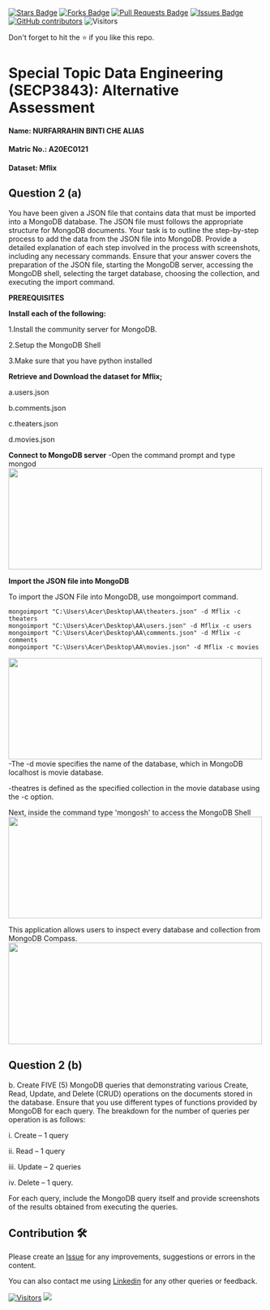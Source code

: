 <a href="https://github.com/drshahizan/SECP3843/stargazers"><img src="https://img.shields.io/github/stars/drshahizan/SECP3843" alt="Stars Badge"/></a>
<a href="https://github.com/drshahizan/SECP3843/network/members"><img src="https://img.shields.io/github/forks/drshahizan/SECP3843" alt="Forks Badge"/></a>
<a href="https://github.com/drshahizan/SECP3843/pulls"><img src="https://img.shields.io/github/issues-pr/drshahizan/SECP3843" alt="Pull Requests Badge"/></a>
<a href="https://github.com/drshahizan/SECP3843/issues"><img src="https://img.shields.io/github/issues/drshahizan/SECP3843" alt="Issues Badge"/></a>
<a href="https://github.com/drshahizan/SECP3843/graphs/contributors"><img alt="GitHub contributors" src="https://img.shields.io/github/contributors/drshahizan/SECP3843?color=2b9348"></a>
![Visitors](https://api.visitorbadge.io/api/visitors?path=https%3A%2F%2Fgithub.com%2Fdrshahizan%2FSECP3843&labelColor=%23d9e3f0&countColor=%23697689&style=flat)


Don't forget to hit the :star: if you like this repo.

# Special Topic Data Engineering (SECP3843): Alternative Assessment

#### Name: NURFARRAHIN BINTI CHE ALIAS
#### Matric No.: A20EC0121
#### Dataset: Mflix

## Question 2 (a)
You have been given a JSON file that contains data that must be imported into a MongoDB database. The JSON file must follows the appropriate structure for MongoDB documents. Your task is to outline the step-by-step process to add the data from the JSON file into MongoDB. Provide a detailed explanation of each step involved in the process with screenshots, including any necessary commands. Ensure that your answer covers the preparation of the JSON file, starting the MongoDB server, accessing the MongoDB shell, selecting the target database, choosing the collection, and executing the import command.

**PREREQUISITES**

**Install each of the following:**

1.Install the community server for MongoDB.

2.Setup the MongoDB Shell

3.Make sure that you have python installed

**Retrieve and Download the dataset for Mflix;**

a.users.json

b.comments.json

c.theaters.json

d.movies.json

**Connect to MongoDB server** -Open the command prompt and type mongod
<img src="./image/mongod.png" style="width: 500px; height: 200px;">

**Import the JSON file into MongoDB**

To import the JSON File into MongoDB, use mongoimport command. 
```
mongoimport "C:\Users\Acer\Desktop\AA\theaters.json" -d Mflix -c theaters
mongoimport "C:\Users\Acer\Desktop\AA\users.json" -d Mflix -c users
mongoimport "C:\Users\Acer\Desktop\AA\comments.json" -d Mflix -c comments
mongoimport "C:\Users\Acer\Desktop\AA\movies.json" -d Mflix -c movies
```
<img src="./image/jsonimport.png" style="width: 500px; height: 200px;">
-The -d movie specifies the name of the database, which in MongoDB localhost is movie database.

-theatres is defined as the specified collection in the movie database using the -c option.

Next, inside the command type 'mongosh' to access the MongoDB Shell
<img src="./image/mongosh.png" style="width: 500px; height: 200px;">

This application allows users to inspect every database and collection from MongoDB Compass.
<img src="./image/mongodatabase.png" style="width: 500px; height: 200px;">
## Question 2 (b)
b.	Create FIVE (5) MongoDB queries that demonstrating various Create, Read, Update, and Delete (CRUD) operations on the documents stored in the database. Ensure that you use different types of functions provided by MongoDB for each query. The breakdown for the number of queries per operation is as follows:

i.	Create – 1 query

ii.	Read – 1 query

iii.	Update – 2 queries

iv.	Delete – 1 query.


For each query, include the MongoDB query itself and provide screenshots of the results obtained from executing the queries.




## Contribution 🛠️
Please create an [Issue](https://github.com/drshahizan/special-topic-data-engineering/issues) for any improvements, suggestions or errors in the content.

You can also contact me using [Linkedin](https://www.linkedin.com/in/nurfarrahin-che-alias-26688827b/) for any other queries or feedback.

[![Visitors](https://api.visitorbadge.io/api/visitors?path=https%3A%2F%2Fgithub.com%2Fdrshahizan&labelColor=%23697689&countColor=%23555555&style=plastic)](https://visitorbadge.io/status?path=https%3A%2F%2Fgithub.com%2Fdrshahizan)
![](https://hit.yhype.me/github/profile?user_id=81284918)


